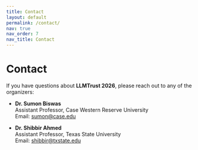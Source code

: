 ```yaml
---
title: Contact
layout: default
permalink: /contact/
nav: true
nav_order: 7
nav_title: Contact
---
```


# Contact

If you have questions about **LLMTrust 2026**, please reach out to any of the organizers:

- **Dr. Sumon Biswas**  
  Assistant Professor, Case Western Reserve University  
  Email: [sumon@case.edu](mailto:sumon@case.edu)

- **Dr. Shibbir Ahmed**  
  Assistant Professor, Texas State University  
  Email: [shibbir@txstate.edu](mailto:shibbir@txstate.edu)
